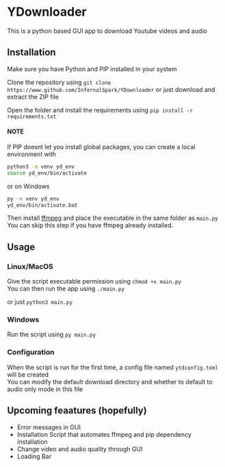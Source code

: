 # YDownloader

This is a python based GUI app to download Youtube videos and audio

## Installation
Make sure you have Python and PIP installed in your system

Clone the repository using
` git clone https://www.github.com/InfernalSpark/YDownloader `
or just download and extract the ZIP file

Open the folder and install the requirements using
`pip install -r requirements.txt`

#### NOTE

If PIP doesnt let you install global packages, you can create a local environment with

``` bash
python3 -m venv yd_env
source yd_env/bin/activate
```

or on Windows

``` cmd
py -m venv yd_env
yd_env/bin/activate.bat
```

Then install [ffmpeg](https://www.ffmpeg.org/download.html) and place the executable in the same folder as `main.py` \
You can skip this step if you have ffmpeg already installed.

## Usage

### Linux/MacOS

Give the script executable permission using `chmod +x main.py` \
You can then run the app using `./main.py`

or just `python3 main.py`

### Windows

Run the script using `py main.py`

### Configuration

When the script is run for the first time, a config file named `ytdconfig.toml` will be created \
You can modify the default download directory and whether to default to audio only mode in this file

## Upcoming feaatures (hopefully)

- Error messages in GUI
- Installation Script that automates ffmpeg and pip dependency installation
- Change video and audio quality through GUI
- Loading Bar
  